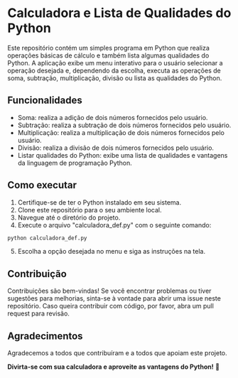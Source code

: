 # Calculadora e Lista de Qualidades do Python

Este repositório contém um simples programa em Python que realiza operações básicas de cálculo e também lista algumas qualidades do Python. A aplicação exibe um menu interativo para o usuário selecionar a operação desejada e, dependendo da escolha, executa as operações de soma, subtração, multiplicação, divisão ou lista as qualidades do Python.

## Funcionalidades

- Soma: realiza a adição de dois números fornecidos pelo usuário.
- Subtração: realiza a subtração de dois números fornecidos pelo usuário.
- Multiplicação: realiza a multiplicação de dois números fornecidos pelo usuário.
- Divisão: realiza a divisão de dois números fornecidos pelo usuário.
- Listar qualidades do Python: exibe uma lista de qualidades e vantagens da linguagem de programação Python.

## Como executar

1. Certifique-se de ter o Python instalado em seu sistema.
2. Clone este repositório para o seu ambiente local.
3. Navegue até o diretório do projeto.
4. Execute o arquivo "calculadora_def.py" com o seguinte comando:

```bash
python calculadora_def.py
```

5. Escolha a opção desejada no menu e siga as instruções na tela.

## Contribuição

Contribuições são bem-vindas! Se você encontrar problemas ou tiver sugestões para melhorias, sinta-se à vontade para abrir uma issue neste repositório. Caso queira contribuir com código, por favor, abra um pull request para revisão.

## Agradecimentos

Agradecemos a todos que contribuíram e a todos que apoiam este projeto.

**Divirta-se com sua calculadora e aproveite as vantagens do Python!** 🤗
